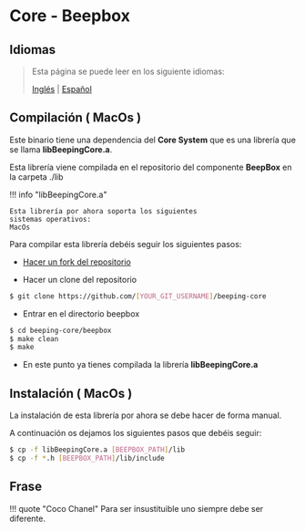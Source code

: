 # Core - Beepbox

## Idiomas

> Esta página se puede leer en los siguiente idiomas:
>  
> [Inglés](https://docs.beeping.io/componets/beepbox-core/) | [Español](https://docs-es.beeping.io/componets/beepbox-core/)

## Compilación ( MacOs )

Este binario tiene una dependencia del **Core System** que es una librería que se llama **libBeepingCore.a**.

Esta librería viene compilada en el repositorio del componente **BeepBox** en la carpeta ./lib

!!! info "libBeepingCore.a"

    Esta librería por ahora soporta los siguientes 
    sistemas operativos:
    MacOs

Para compilar esta librería debéis seguir los siguientes pasos:

- [Hacer un fork del repositorio](https://github.com/beeping-io/beeping-core)

- Hacer un clone del repositorio

``` bash
$ git clone https://github.com/[YOUR_GIT_USERNAME]/beeping-core
```

- Entrar en el directorio beepbox

``` bash
$ cd beeping-core/beepbox
$ make clean
$ make
```
- En este punto ya tienes compilada la librería **libBeepingCore.a**

## Instalación ( MacOs )

La instalación de esta librería por ahora se debe hacer de forma manual.

A continuación os dejamos los siguientes pasos que debéis seguir:

``` bash
$ cp -f libBeepingCore.a [BEEPBOX_PATH]/lib
$ cp -f *.h [BEEPBOX_PATH]/lib/include
```

## Frase

!!! quote "Coco Chanel"
    Para ser insustituible uno siempre debe ser diferente.